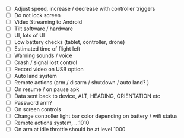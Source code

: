 - [ ] Adjust speed, increase / decrease with controller triggers
- [ ] Do not lock screen
- [ ] Video Streaming to Android
- [ ] Tilt software / hardware
- [ ] UI, lots of UI
- [ ] Low battery checks (tablet, controller, drone)
- [ ] Estimated time of flight left
- [ ] Warning sounds / voice
- [ ] Crash / signal lost control
- [ ] Record video on USB option
- [ ] Auto land system
- [ ] Remote actions (arm / disarm / shutdown / auto land? )
- [ ] On resume / on pause apk
- [ ] Data sent back to device, ALT, HEADING, ORIENTATION etc
- [ ] Password arm?
- [ ] On screen controls
- [ ] Change controller light bar color depending on battery / wifi status
- [ ] Remote actions system, ...1010
- [ ] On arm at idle throttle should be at level 1000